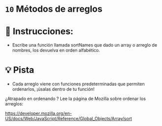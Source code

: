 # `10` Métodos de arreglos

# 📝 Instrucciones:

- Escribe una función llamada sortNames que dado un array o arreglo de nombres, los devuelva en orden alfabético.

# 💡 Pista

- Cada arreglo viene con funciones predeterminadas que permiten ordenarlos, ¡úsalas dentro de tu función!

¿Atrapado en ordenando ? Lee la página de Mozilla sobre ordenar los arreglos:

https://developer.mozilla.org/en-US/docs/Web/JavaScript/Reference/Global_Objects/Array/sort